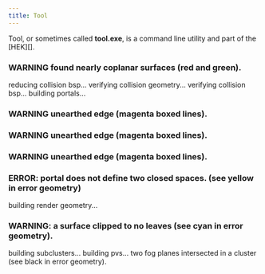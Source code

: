 ```yaml
---
title: Tool
---
```


Tool, or sometimes called **tool.exe**, is a command line utility and part of the [HEK][].

### WARNING found nearly coplanar surfaces (red and green).
reducing collision bsp...
verifying collision geometry...
verifying collision bsp...
building portals...
### WARNING unearthed edge (magenta boxed lines).
### WARNING unearthed edge (magenta boxed lines).
### WARNING unearthed edge (magenta boxed lines).
### ERROR: portal does not define two closed spaces. (see yellow in error geometry)
building render geometry...
### WARNING: a surface clipped to no leaves (see cyan in error geometry).
building subclusters...
building pvs... two fog planes intersected in a cluster (see black in error geometry).
